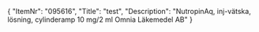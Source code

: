 {
  "ItemNr": "095616",
  "Title": "test",
  "Description": "NutropinAq, inj-vätska, lösning, cylinderamp 10 mg/2 ml Omnia Läkemedel AB"
}